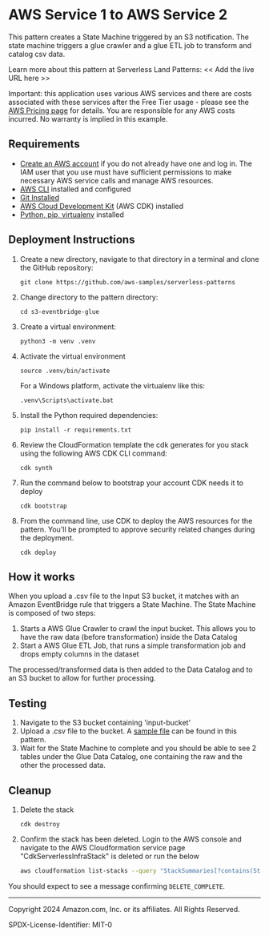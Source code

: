 # AWS Service 1 to AWS Service 2

This pattern creates a State Machine triggered by an S3 notification. The state machine triggers a glue crawler and a glue ETL job to transform and catalog csv data.

Learn more about this pattern at Serverless Land Patterns: << Add the live URL here >>

Important: this application uses various AWS services and there are costs associated with these services after the Free Tier usage - please see the [AWS Pricing page](https://aws.amazon.com/pricing/) for details. You are responsible for any AWS costs incurred. No warranty is implied in this example.

## Requirements

* [Create an AWS account](https://portal.aws.amazon.com/gp/aws/developer/registration/index.html) if you do not already have one and log in. The IAM user that you use must have sufficient permissions to make necessary AWS service calls and manage AWS resources.
* [AWS CLI](https://docs.aws.amazon.com/cli/latest/userguide/install-cliv2.html) installed and configured
* [Git Installed](https://git-scm.com/book/en/v2/Getting-Started-Installing-Git)
* [AWS Cloud Development Kit](https://docs.aws.amazon.com/cdk/v2/guide/home.html) (AWS CDK) installed
* [Python, pip, virtualenv](https://docs.aws.amazon.com/cdk/latest/guide/work-with-cdk-python.html) installed

## Deployment Instructions

1. Create a new directory, navigate to that directory in a terminal and clone the GitHub repository:
    ``` 
    git clone https://github.com/aws-samples/serverless-patterns
    ```
1. Change directory to the pattern directory:
    ```
    cd s3-eventbridge-glue
    ```
1. Create a virtual environment:
    ```
    python3 -m venv .venv
    ```
1. Activate the virtual environment
   ```
   source .venv/bin/activate
   ```
   For a Windows platform, activate the virtualenv like this:
   ```
   .venv\Scripts\activate.bat
1. Install the Python required dependencies:
   ```
   pip install -r requirements.txt
   ```
6. Review the CloudFormation template the cdk generates for you stack using the following AWS CDK CLI command:
   ```
   cdk synth
   ```
7. Run the command below to bootstrap your account CDK needs it to deploy
    ```
    cdk bootstrap
    ```
8. From the command line, use CDK to deploy the AWS resources for the pattern. You'll be prompted to approve security related changes during the deployment.
    ```
    cdk deploy
    ```

## How it works

When you upload a .csv file to the Input S3 bucket, it matches with an Amazon EventBridge rule that triggers a State Machine. The State Machine is composed of two steps:

1. Starts a AWS Glue Crawler to crawl the input bucket. This allows you to have the raw data (before transformation) inside the Data Catalog
2. Start a AWS Glue ETL Job, that runs a simple transformation job and drops empty columns in the dataset

The processed/transformed data is then added to the Data Catalog and to an S3 bucket to allow for further processing.

## Testing

1. Navigate to the S3 bucket containing 'input-bucket'
2. Upload a .csv file to the bucket. A [sample file](./sample_data/loyalty_dataset.csv) can be found in this pattern.
3. Wait for the State Machine to complete and you should be able to see 2 tables under the Glue Data Catalog, one containing the raw and the other the processed data.

## Cleanup
 
1. Delete the stack
    ```
    cdk destroy
    ```

2. Confirm the stack has been deleted. Login to the AWS console and navigate to the AWS Cloudformation service page "CdkServerlessInfraStack" is deleted or run the below 
    ```bash
    aws cloudformation list-stacks --query "StackSummaries[?contains(StackName,'S3LambdaBedrockCdkPythonStack')].StackStatus"
    ```

You should expect to see a message confirming `DELETE_COMPLETE`.

----
Copyright 2024 Amazon.com, Inc. or its affiliates. All Rights Reserved.

SPDX-License-Identifier: MIT-0